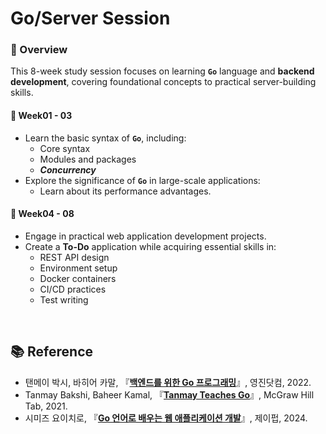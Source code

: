 # Go/Server Session

### 📖 Overview

This 8-week study session focuses on learning <b><code>Go</code></b> language and <b>backend development</b>, covering foundational concepts to practical server-building skills.

#### 📂 Week01 - 03
  - Learn the basic syntax of <b><code>Go</code></b>, including:
    - Core syntax
    - Modules and packages
    - <i><b>Concurrency</b></i>
  - Explore the significance of <b><code>Go</code></b> in large-scale applications:
      - Learn about its performance advantages.


#### 📂 Week04 - 08
  - Engage in practical web application development projects.
  - Create a <b>To-Do</b> application while acquiring essential skills in:
    - REST API design
    - Environment setup
    - Docker containers
    - CI/CD practices
    - Test writing

<br>

## 📚 Reference
- 탠메이 박시, 바히어 카말, 『[<b>백엔드를 위한 Go 프로그래밍</b>](https://product.kyobobook.co.kr/detail/S000061583679)』, 영진닷컴, 2022.
- Tanmay Bakshi, Baheer Kamal, 『[<b>Tanmay Teaches Go</b>](https://product.kyobobook.co.kr/detail/S000021576923)』, McGraw Hill Tab, 2021.
- 시미즈 요이치로, 『[<b>Go 언어로 배우는 웹 애플리케이션 개발</b>](https://product.kyobobook.co.kr/detail/S000211985701)』, 제이펍, 2024.

<br>
<br>
